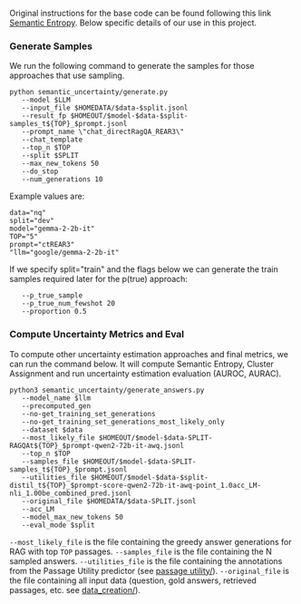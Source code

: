 Original instructions for the base code can be found following this link [Semantic Entropy](https://github.com/jlko/semantic_uncertainty). Below specific details of our use in this project.

### Generate Samples

We run the following command to generate the samples for those approaches that use sampling.

```
python semantic_uncertainty/generate.py
   --model $LLM
   --input_file $HOMEDATA/$data-$split.jsonl 
   --result_fp $HOMEOUT/$model-$data-$split-samples_t${TOP}_$prompt.jsonl
   --prompt_name \"chat_directRagQA_REAR3\"
   --chat_template
   --top_n $TOP
   --split $SPLIT
   --max_new_tokens 50
   --do_stop
   --num_generations 10
```

Example values are: 
```
data="nq"
split="dev"
model="gemma-2-2b-it"
TOP="5"
prompt="ctREAR3"
"llm="google/gemma-2-2b-it"
```

If we specify split="train" and the flags below we can generate the train samples required later for the p(true) approach:

```
   --p_true_sample
   --p_true_num_fewshot 20
   --proportion 0.5
```

### Compute Uncertainty Metrics and Eval

To compute other uncertainty estimation approaches and final metrics, we can run the command below.
It will compute Semantic Entropy, Cluster Assignment and run uncertainty estimation evaluation (AUROC, AURAC).

```
python3 semantic_uncertainty/generate_answers.py
   --model_name $llm
   --precomputed_gen
   --no-get_training_set_generations
   --no-get_training_set_generations_most_likely_only
   --dataset $data
   --most_likely_file $HOMEOUT/$model-$data-SPLIT-RAGQAt${TOP}_$prompt-qwen2-72b-it-awq.jsonl
   --top_n $TOP
   --samples_file $HOMEOUT/$model-$data-SPLIT-samples_t${TOP}_$prompt.jsonl
   --utilities_file $HOMEOUT/$model-$data-$split-distil_t${TOP}_$prompt-score-qwen2-72b-it-awq-point_1.0acc_LM-nli_1.00be_combined_pred.jsonl
   --original_file $HOMEDATA/$data-SPLIT.jsonl
   --acc_LM
   --model_max_new_tokens 50
   --eval_mode $split
```

```--most_likely_file``` is the file containing the greedy answer generations for RAG with top ```TOP``` passages. 
```--samples_file``` is the file containing the N sampled answers.
```--utilities_file``` is the file containing the annotations from the Passage Utility predictor (see [passage utility/](../passage_utility/)).
```--original_file``` is the file containing all input data (question, gold answers, retrieved passages, etc. see [data_creation/](../data_creation/)).

